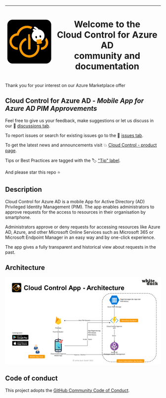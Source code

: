 |  <img src='docs/img/cloud-control.png' width='250' />   |   <h1> Welcome to the </br>**Cloud Control for Azure AD** </br> community and documentation </h1> |  
| ---- | ---- |

Thank you for your interest on our Azure Marketplace offer  
## **Cloud Control for Azure AD - _Mobile App for Azure AD PIM Approvements_**

Feel free to give us your feedback, make suggestions or let us discuss in our 📢 [discussions tab](../../discussions?discussions_q=label%3A"Cloud+Control+for+Azure+AD").

To report issues or search for existing issues go to the 🔎 [issues tab](../../issues?q=is%3Aissue+is%3Aopen+label%3A"Cloud+Control+for+Azure+AD").

To get the latest news and announcements visit 💥 [Cloud Control - product page](https://whiteduck.de/produkte/cloud-control/).

Tips or Best Practices are tagged with the 🏷 ["Tip" label](../../discussions?discussions_q=label%3A"Cloud+Control+for+Azure+AD"+label%3Atip).

And please star this repo ⭐  

## Description

Cloud Control for Azure AD is a mobile App for Active Directory (AD) Privileged Identity Management (PIM). The app enables administrators to approve requests for the access to resources in their organisation by smartphone.​

Administrators approve or deny requests for accessing resources like Azure AD, Azure, and other Microsoft Online Services such as Microsoft 365 or Microsoft Endpoint Manager in an easy way and by one-click experience.​

The app gives a fully transparent and historical view about requests in the past.​

## Architecture
![Architecture](docs/img/wd-cloudcontrol-pim-app-architecture.png)

## Code of conduct

This project adopts the [GitHub Community Code of Conduct](https://docs.github.com/en/site-policy/github-terms/github-community-code-of-conduct).  
